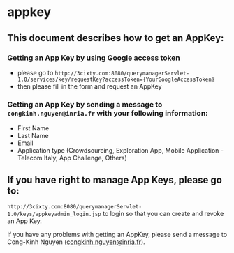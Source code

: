 appkey
======

## This document describes how to get an AppKey:

### Getting an App Key by using Google access token 

- please go to `http://3cixty.com:8080/querymanagerServlet-1.0/services/key/requestKey?accessToken={YourGoogleAccessToken}` 
- then please fill in the form and request an AppKey

### Getting an App Key by sending a message to `congkinh.nguyen@inria.fr` with your following information:
- First Name
- Last Name
- Email
- Application type (Crowdsourcing, Exploration App, Mobile Application - Telecom Italy, App Challenge, Others)

## If you have right to manage App Keys, please go to:
`http://3cixty.com:8080/querymanagerServlet-1.0/keys/appkeyadmin_login.jsp` to login so that you can create and revoke an App Key.

If you have any problems with getting an AppKey, please send a message to Cong-Kinh Nguyen (congkinh.nguyen@inria.fr).


